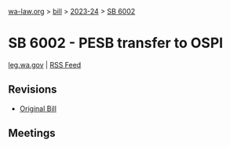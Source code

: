 [wa-law.org](/) > [bill](/bill/) > [2023-24](/bill/2023-24/) > [SB 6002](/bill/2023-24/sb/6002/)

# SB 6002 - PESB transfer to OSPI
[leg.wa.gov](https://app.leg.wa.gov/billsummary?BillNumber=6002&Year=2023&Initiative=false) | [RSS Feed](./rss.xml)

## Revisions
* [Original Bill](1/)

## Meetings